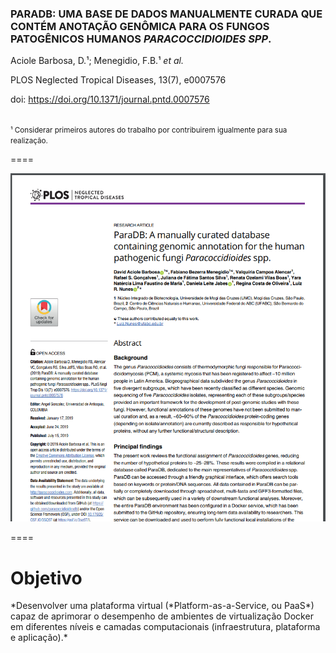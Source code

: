 ### PARADB: UMA BASE DE DADOS MANUALMENTE CURADA QUE CONTÉM ANOTAÇÃO GENÔMICA PARA OS FUNGOS PATOGÊNICOS HUMANOS *PARACOCCIDIOIDES SPP*.

Aciole Barbosa, D.¹; Menegidio, F.B.¹ *et al.*

PLOS Neglected Tropical Diseases, 13(7), e0007576

doi: https://doi.org/10.1371/journal.pntd.0007576
<br><br>

<small>¹ Considerar primeiros autores do trabalho por contribuirem igualmente para sua realização.</small>

====

<img src="img/FIG32.png" style="background:none; border:none; box-shadow:none;">

====

# Objetivo

<p class="fragment" data-fragment-index="1">*Desenvolver uma plataforma virtual (*Platform-as-a-Service, ou PaaS*) capaz de aprimorar o desempenho de ambientes de virtualização Docker em diferentes níveis e camadas computacionais (infraestrutura, plataforma e aplicação).*</p>
